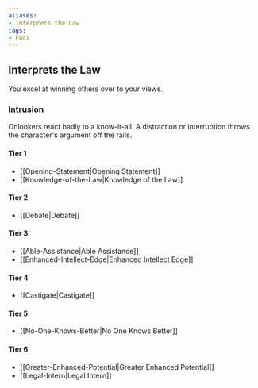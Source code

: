 ```yaml
---
aliases:
- Interprets the Law
tags:
- Foci
---
```


  
## Interprets the Law  
You excel at winning others over to your views.  
 ### Intrusion  
Onlookers react badly to a know-it-all. A distraction or interruption throws the character's argument off the rails.   
#### Tier 1    
* [[Opening-Statement|Opening Statement]]  
* [[Knowledge-of-the-Law|Knowledge of the Law]]  
#### Tier 2    
* [[Debate|Debate]]  
#### Tier 3    
  - [[Able-Assistance|Able Assistance]]  
  - [[Enhanced-Intellect-Edge|Enhanced Intellect Edge]]  
#### Tier 4    
* [[Castigate|Castigate]]  
#### Tier 5    
* [[No-One-Knows-Better|No One Knows Better]]  
#### Tier 6    
  - [[Greater-Enhanced-Potential|Greater Enhanced Potential]]  
  - [[Legal-Intern|Legal Intern]]